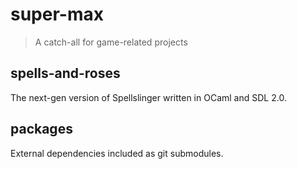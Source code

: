 super-max
=========

> A catch-all for game-related projects

spells-and-roses
----------------

The next-gen version of Spellslinger written in OCaml and SDL 2.0.

packages
--------

External dependencies included as git submodules.
